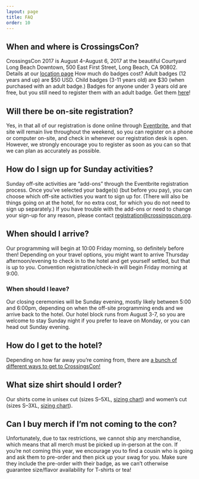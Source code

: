 ```yaml
---
layout: page
title: FAQ
order: 10
---
```


## When and where is CrossingsCon?

CrossingsCon 2017 is August 4–August 6, 2017 at the beautiful Courtyard Long Beach Downtown, 500 East First Street, Long Beach, CA 90802. Details at our [location page](/location)
How much do badges cost?
Adult badges (12 years and up) are $50 USD. Child badges (3-11 years old) are $30 (when purchased with an adult badge.) Badges for anyone under 3 years old are free, but you still need to register them with an adult badge. Get them [here](https://crossingscon-2017.eventbrite.com/?aff=site)!

## Will there be on-site registration?

Yes, in that all of our registration is done online through [Eventbrite](https://crossingscon-2017.eventbrite.com/?aff=site), and that site will remain live throughout the weekend, so you can register on a phone or computer on-site, and check in whenever our registration desk is open. However, we strongly encourage you to register as soon as you can so that we can plan as accurately as possible.

## How do I sign up for Sunday activities?

Sunday off-site activities are “add-ons” through the Eventbrite registration process. Once you’ve selected your badge(s) (but before you pay), you can choose which off-site activities you want to sign up for. (There will also be things going on at the hotel, for no extra cost, for which you do not need to sign up separately.) If you have trouble with the add-ons or need to change your sign-up for any reason, please contact <registration@crossingscon.org>.

## When should I arrive?

Our programming will begin at 10:00 Friday morning, so definitely before then! Depending on your travel options, you might want to arrive Thursday afternoon/evening to check in to the hotel and get yourself settled, but that is up to you. Convention registration/check-in will begin Friday morning at 9:00.

### When should I leave?

Our closing ceremonies will be Sunday evening, mostly likely between 5:00 and 6:00pm, depending on when the off-site programming ends and we arrive back to the hotel. Our hotel block runs from August 3-7, so you are welcome to stay Sunday night if you prefer to leave on Monday, or you can head out Sunday evening.

## How do I get to the hotel?

Depending on how far away you’re coming from, there are [a bunch of different ways to get to CrossingsCon!](/location/getting-to-the-con/)

## What size shirt should I order?

Our shirts come in unisex cut (sizes S–5XL, [sizing chart](http://www.mygildan.com/store/us/browse/productDetailsPage.jsp?productId=5000)) and women’s cut (sizes S–3XL, [sizing chart](http://www.mygildan.com/store/us/browse/productDetailsPage.jsp?productId=5000L)).

## Can I buy merch if I’m not coming to the con?

Unfortunately, due to tax restrictions, we cannot ship any merchandise, which means that all merch must be picked up in-person at the con. If you’re not coming this year, we encourage you to find a cousin who is going and ask them to pre-order and then pick up your swag for you. Make sure they include the pre-order with their badge, as we can’t otherwise guarantee size/flavor availability for T-shirts or tea!
